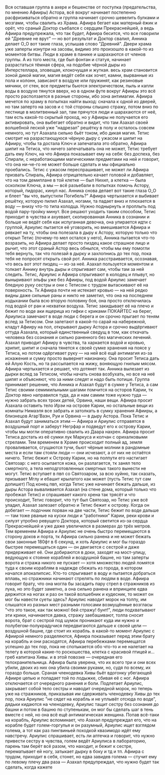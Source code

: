 Вся оставшая группа в ахере и бешенстве от поступка (предательства, по мнению Афииры) Астора, всё вокруг начинает постепенно расфризиваться обратно и группа начинает срочно шевелить булками и мозгами, чтобы свалить из Храма. Афиира бегает как матерный ёжик и орёт, что сраный Доктор съебался с сердцем Прекраснейшей, а ведь Афиира предупрежала, что так будет, Афиира бесится, что все говорили ей "Древние не врут" — но вот результат и Доктор свалил, Анника делает О_О вот такие глаза, услышав слово "Древний". 
Двери храма уже заперты изнутри на засовы, видимо это произошло в какой-то из моментов битвы. Люди в храме в панике и шарахаются от членов группы. А из того места, где был фонтан и статуя, начинает разрастаться тёмная сфера, на подобие чёрной дыры из Интерстеллара, зловещая, клокочущая и жуткая. весь храм становится зоной дикой магии, магия ведёт себя как хочет, камни, вырванные из пола и колонн, зависают в воздухе или пружинят, как резиновые мячики, от стен, все предметы бьются электричеством, пыль и капли воды в воздухе тянутся вверх, но в одном футе вокруг Афииры это всё просто расползается в разные стороны, ибо зона антимагии.
Афиира мечется по храму в попытках найти выход: сначала к одной из дверей, но там заперто на засов и с той стороны слышно стражу, потом вниз по лестнице в молитвенный зал, там прячутся люди и шарахаются от неё, там есть какой-то скрытый проход, но у Афииры не получается его активировать, она выбегает обратно и видит, что там Азахал своей волшебной леской уже "надрезал" решётку в полу и осталось совсем немного, но тут Азахала сильно бьёт током, ибо дикая магия.  Тетис смотрит на разрастающуюся чёрную дыру с ужасом и шипит на Афииру, чтобы та достала Ключ и запечатала это обратно, Афиира шипит на Тетиса, что ничего запечатывать она не может, Тетис требует дать ему Ключ, на что Афиира показывает ему на себя: без доспеха, без Спирали, с неработающими магическими предметами на ней и говорит, что она ни-че-го не может больше сделать и мы официально проебались. Тетис с ужасом переспрашивает, не может ли Афиира призвать Спираль, Афиира отрицательно качает головой и добавляет, что на том демиплане в той клетке — был Нихил, а клетка — была осколком Ключа, а мы — всё разъебали в попытках помочь Астору, который, пидорас, кинул нас. Анника снова делает вот такие глаза О_О и блеет "вы что, выпустили Погибель?"
Афиира чертыхается и выбивает решётку, которую пилил Азахал, ногами, та падает вниз и плюхается в воду — внизу что-то типа колодца. Нужно поднырнуть и проплыть под водой пару-тройку минут.
Все решают уходить таким способом, Тетис приходит в чувства и ахуевает, скопированная Анника в сознании и больше не ведёт себя как испуганная девочка, она упирается идти с группой, Ариулис пытается её уговорить, но вмешивается Афиира и рявкает на ту, чтобы она полезала в дыру к Астору, которую только что открыл Тетис (почему-то мел остался у него), Анника пытается что-то возразить, но Афиира делает просто пиздец какое страшное лицо и рычит, что этот сраный Астор весь обнылся, чтобы мы ему помогли тебя вернуть, так что полезай в дырку и захлопнись до тех пор, пока тебя не попросят открыть свой рот. Анника расстраивается, осознавая, что весь вот этот пиздец — из-за неё. Азахал пользуется моментом и толкает Аннику внутрь дыры и спрыгивает сам, чтобы там за ней следить. 
Тетис, Ариулис и Афиира спрыгивают в колодец и плывут, но выныривают эльфы уже без Афииры, под водой Ариулис замечает бледную руку сестры и они с Тетисом с трудом вытаскивают её на поверхность. Тк Афиира почти не истекает кровью — на ней редко видны даже сильные раны и никто не заметил, что она на последнем издыхании была всю вторую половину боя, она просто отключилась под водой от ран и нехватки воздуха. Тетис закидывает её на плечо и бежит по воде аки ящерица из гифки с криками ПОКАЙТЕС на берег, Ариулиса замечают в воде люди с берега и он срочно прыгает по теням вслед за Тетисом. Они залетают в какой-то сарай на набережной, кладут Афииру на пол, открывают дырку Астора и срочно выдёргивают оттуда Азахала, который единственный сведущ в том, как откачать человека без сознания и сильно раненного без магических лечений. Азахал приводит Афииру в чувства, та харкается водой и кровью, хрипит, шипит и сначала тянется к своей сумке хранения на поясе у Тетиса, но потом одёргивает руку — на ней всё ещё антимагия из-за искажения и сумку просто вывернет наизнанку. Она просит Тетиса дать ей Алую Кость, но та рассыпается на жижу, воняющую гнилым мясом. Афиира чертыхается и решает, что дотянет так. Анника вылезает из дырки вслед за Тетисом, чтобы начать снова возбухать, но все на неё шипят и объясняют, что за ними следят и надо быть потише.
Группа принимает решение, что Анника и Азахал будут в сумке у Тетиса, а сам Тетис своими семимильными шагами помчится на осторов Карии, тк Доктор явно направился туда, да и нам самим тоже нужно туда — нужно забрать всех троих детей, Орвина, наши вещи. Афиира просит Азахала оставить тело Ирэи на острове Карии, но остальные вещи из комнаты Нимаэля все забрать и затолкать в сумку хранения Афииры, а близнецов Агар'Ваэн, Руи и Орвина — в дыру Астора. Пока Тетис и Азахал будут заниматься этим — Афиира и Ариулис отправятся в воздушный порт и заберут Негрфар и подведут его к острову Карии, чтобы мы могли оперативно свалить из Даара нахрен. Афиира просит Тетиса достать из её сумки лук Маркуса и колчан с орихалковыми стрелами.
Тем временем в Храме происходит полный ад, земля проваливается, сгущаются тучи, бьют чёрные молнии в рандомные места и если там стояли люди — они исчезают, а от них не остаётся ничего. 
Тетис бежит к Острову Карии, но на полпути его настигает Святозар: с него осыпается кожа, он разлагается, тк занял тело смертного, а тела неподготовленных смертных такого вынести не могут. Тетис вступает в пвп со Святозаром, за всю хуйню, так сказать, призывает Мглу и ебашит крылатого как может (пусть Тетис тут сам допишет)
Под конец пвп, когда Тетис уже начинает бежать дальше, из дыры Астора вываливается Азахал (на стене дома, который только что пробежал Тетис) и спрашивает какого хрена так трясёт и что происходит, Тетис говорит, что тут был Святозар, но Тетис уже всё уладил, Азахал залезает обратно и Тетис бежит к острову. Когда он добегает — лодочник порван на две части, Тетис бежит по воде дальше — там тоже рваные на куски люди и "работники" Карии, реки крови и силуэт утробно ревущего Доктора, который светится из-за сердца Прекраснейшей и уже даже увеличился в размерах до трёх метров.
Тем временем Афиира и Ариулис не очень быстро перемещаются в сторону доков и порта, тк Афиира сильно ранена и не может бежать свои законные 180фт в 6 секунд, и хоть Ариулис и мог бы гораздо быстрее перемещаться один — он двигается с сестрой и даже придерживает её.
Они добираются в доки, заходят на мост-улицу, ведующую к стоянке кораблей и воздушной башне, но там заперты ворота и стража никого не пускает — хотя множество людей ломятся туда к своим кораблям в надежде сбежать из города, в котором начался апокалипсис. Кто-то спрыгивает в воду и пытается добраться вплавь, но стражники начинают стрелять по людям в воде. 
Афиира говорит брату, что она могла бы засадить пару стрел в стражников из лука, но это будет заметно, а она сильно ранена и впринципе едва держится на ногах и раз он такой волшебник и кудесник, то может он мог бы навести суеты здесь? Ариулис наводит морок на толпу, им слышатся из разных мест разными голосами возмущённые возгласы "что это такое, как так можно! бей стражу! бунт!", люди подхватывают эти крики, начинается давка, стражу заебашивают, толпа сносит ворота, брат с сестрой под шумок проникают куда им нужно и полубегом-полукрадучися передвигаются дальше к своей цели — воздушной башне, где стоит их корабль.
в какой-то момент Ариулис с Афиирой немного разделяются, Афиира показывает перед этим брату на корабль и они расходятся, Афиира перебежками перемещатся успешно до тех пор, пока не спотыкается обо что-то и не налетает на телегу в которой какие-то роскошества, клетка с красивой птицей и... греб капитана Хивы. и в этой повозке — очередная его телохранительница. Афиира была уверена, что их всего три и они всех убили, двоих из них она убила своими руками, но, судя по всему, их гораздо больше. 
Сраная членодевка Хивы бьёт вдогонку убегающей Афиире цепью и попадает той по лодыжке, сбивая её с ног. Афиира отключается от очередного ранения и боли. Подлетает Ариулис, закрывает собой тело сестры и наводит очередной морок, но теперь уже на стражников, приказывая им сдерживать членодевку Хивы до тех пор, пока Ариулис "не сядет на корабль и не уплывёт отсюда по воде", дядьки кидаются на членодевку, Ариулис тащит сестру без сознания до башни и потом в башню по ступенькам, он мог бы сделать шаг в тень вместе с ней, но она всё ещё антимагическая женщина.
Попав всё-таки на корабль, Ариулис вспоминает, что Азахал предупреждал его, что на корабле будет голем-горгулья и он разумный, Ариулис ищет взглядом голема, а тот как раз пингвиньей походкой квазимодо идёт ему навстречу. Ариулис спрашивает, есть ли аптечка и говорит, что нужно привести сестру в чувства, голем ведёт Ариулиса в лабораторию, парень там берёт всё разом, что находит, и бежит к сестре, перематывает ей ногу, затыкает дырку в боку и тд и тп. Афиира с трудом, приходит в себя, стонет, но едва завидев голема — стучит ему по левому плечу два раза — Азахал предупреждал, что нужно будет так сделать, когда кажете